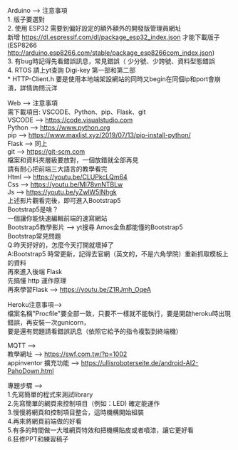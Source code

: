 Arduino --> 注意事項<br> 
    1. 版子要選對<br> 
    2. 使用 ESP32 需要到偏好設定的額外額外的開發版管理員網址<br> 
       新增 https://dl.espressif.com/dl/package_esp32_index.json 才能下載版子<br>
       (ESP8266 http://arduino.esp8266.com/stable/package_esp8266com_index.json)<br> 
    3. 有bug時記得先看錯誤訊息，常見錯誤（ 少分號、少誇號、資料型態錯誤 <br> 
    4. RTOS 請上yt查詢 Digi-key 第一部和第二部<br> 
    * HTTP-Client.h 要是使用本地端架設網站的同時又begin在同個ip和port會崩潰，詳情詢問沅洋<br> 

Web --> 注意事項<br> 
   需下載項目: VSCODE、Python、pip、Flask、git<br> 
      VSCODE --> https://code.visualstudio.com<br> 
      Python --> https://www.python.org<br> 
      pip --> https://www.maxlist.xyz/2019/07/13/pip-install-python/<br> 
      Flask --> 同上<br> 
      git --> https://git-scm.com<br> 
   檔案和資料夾層級要放對，一個放錯就全部再見<br> 
   請有耐心把前端三大語言的教學看完<br> 
      Html --> https://youtu.be/CLUPkcLQm64<br> 
      Css --> https://youtu.be/Ml78vnNTBLw<br> 
      Js --> https://youtu.be/yZwlW5INhgk<br> 
   上述影片觀看完後，即可進入Bootstrap5<br> 
      Bootstrap5是啥？<br> 
         一個讓你能快速編輯前端的速寫網站<br> 
      Bootstrap5教學影片 --> yt搜尋 Amos金魚都能懂的Bootstrap5<br> 
      Bootstrap常見問題<br> 
         Q:昨天好好的，怎麼今天打開就壞掉了<br> 
         A:Bootstrap5 時常更新，記得去官網（英文的，不是六角學院）重新抓取模板上的資料<br> 
   再來進入後端 Flask<br> 
      先搞懂 http 運作原理<br> 
      再來學習Flask --> https://youtu.be/Z1RJmh_OqeA<br> 

Heroku注意事項--><br>
檔案名稱"Procfile"要全部一致，只要不一樣就不能執行，要是開啟heroku時出現錯誤，再安裝一次gunicorn，<br>
要是還有問題請看錯誤訊息（依照它給予的指令複製到終端機）<br>

MQTT --><br> 
   教學網址 --> https://swf.com.tw/?p=1002<br> 
   appinventor 擴充功能 -->  https://ullisroboterseite.de/android-AI2-PahoDown.html<br> 

專題步驟 --><br> 
   1.先寫簡單的程式來測試library<br> 
   2.先寫簡單的網頁來控制項目（例如：LED) 確定能運作<br> 
   3.慢慢將網頁和控制項目整合，這時機構開始組裝<br> 
   4.再來將網頁前端做的好看<br> 
   5.有多的時間做一大堆網頁特效和把機構貼皮或者噴漆，讓它更好看<br> 
   6.狂修PPT和練習稿子<br> 
         
    